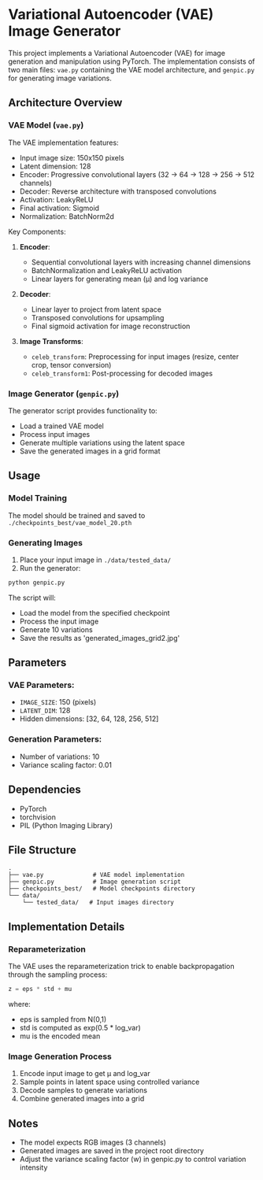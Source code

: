# Variational Autoencoder (VAE) Image Generator

This project implements a Variational Autoencoder (VAE) for image generation and manipulation using PyTorch. The implementation consists of two main files: `vae.py` containing the VAE model architecture, and `genpic.py` for generating image variations.

## Architecture Overview

### VAE Model (`vae.py`)

The VAE implementation features:
- Input image size: 150x150 pixels
- Latent dimension: 128
- Encoder: Progressive convolutional layers (32 → 64 → 128 → 256 → 512 channels)
- Decoder: Reverse architecture with transposed convolutions
- Activation: LeakyReLU
- Final activation: Sigmoid
- Normalization: BatchNorm2d

Key Components:
1. **Encoder**:
   - Sequential convolutional layers with increasing channel dimensions
   - BatchNormalization and LeakyReLU activation
   - Linear layers for generating mean (μ) and log variance

2. **Decoder**:
   - Linear layer to project from latent space
   - Transposed convolutions for upsampling
   - Final sigmoid activation for image reconstruction

3. **Image Transforms**:
   - `celeb_transform`: Preprocessing for input images (resize, center crop, tensor conversion)
   - `celeb_transform1`: Post-processing for decoded images

### Image Generator (`genpic.py`)

The generator script provides functionality to:
- Load a trained VAE model
- Process input images
- Generate multiple variations using the latent space
- Save the generated images in a grid format

## Usage

### Model Training

The model should be trained and saved to `./checkpoints_best/vae_model_20.pth`

### Generating Images

1. Place your input image in `./data/tested_data/`
2. Run the generator:
```bash
python genpic.py
```

The script will:
- Load the model from the specified checkpoint
- Process the input image
- Generate 10 variations
- Save the results as 'generated_images_grid2.jpg'

## Parameters

### VAE Parameters:
- `IMAGE_SIZE`: 150 (pixels)
- `LATENT_DIM`: 128
- Hidden dimensions: [32, 64, 128, 256, 512]

### Generation Parameters:
- Number of variations: 10
- Variance scaling factor: 0.01

## Dependencies

- PyTorch
- torchvision
- PIL (Python Imaging Library)

## File Structure

```
.
├── vae.py              # VAE model implementation
├── genpic.py           # Image generation script
├── checkpoints_best/   # Model checkpoints directory
└── data/
    └── tested_data/   # Input images directory
```

## Implementation Details

### Reparameterization

The VAE uses the reparameterization trick to enable backpropagation through the sampling process:
```python
z = eps * std + mu
```
where:
- eps is sampled from N(0,1)
- std is computed as exp(0.5 * log_var)
- mu is the encoded mean

### Image Generation Process

1. Encode input image to get μ and log_var
2. Sample points in latent space using controlled variance
3. Decode samples to generate variations
4. Combine generated images into a grid

## Notes

- The model expects RGB images (3 channels)
- Generated images are saved in the project root directory
- Adjust the variance scaling factor (w) in genpic.py to control variation intensity
